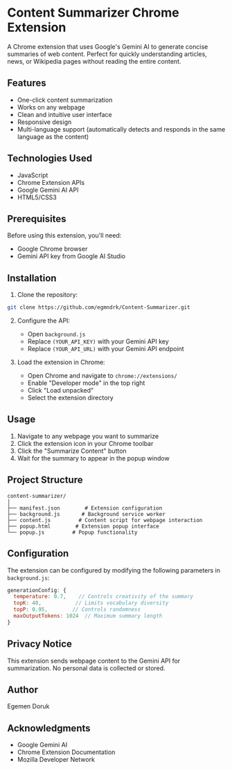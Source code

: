 # Content Summarizer Chrome Extension

A Chrome extension that uses Google's Gemini AI to generate concise summaries of web content. Perfect for quickly understanding articles, news, or Wikipedia pages without reading the entire content.

## Features

- One-click content summarization
- Works on any webpage
- Clean and intuitive user interface
- Responsive design
- Multi-language support (automatically detects and responds in the same language as the content)

## Technologies Used

- JavaScript
- Chrome Extension APIs
- Google Gemini AI API
- HTML5/CSS3

## Prerequisites

Before using this extension, you'll need:
- Google Chrome browser
- Gemini API key from Google AI Studio

## Installation

1. Clone the repository:
```bash
git clone https://github.com/egmndrk/Content-Summarizer.git
```

2. Configure the API:
   - Open `background.js`
   - Replace `(YOUR_API_KEY)` with your Gemini API key
   - Replace `(YOUR_API_URL)` with your Gemini API endpoint

3. Load the extension in Chrome:
   - Open Chrome and navigate to `chrome://extensions/`
   - Enable "Developer mode" in the top right
   - Click "Load unpacked"
   - Select the extension directory

## Usage

1. Navigate to any webpage you want to summarize
2. Click the extension icon in your Chrome toolbar
3. Click the "Summarize Content" button
4. Wait for the summary to appear in the popup window

## Project Structure

```
content-summarizer/
│
├── manifest.json        # Extension configuration
├── background.js       # Background service worker
├── content.js         # Content script for webpage interaction
├── popup.html        # Extension popup interface
└── popup.js         # Popup functionality
```

## Configuration

The extension can be configured by modifying the following parameters in `background.js`:

```javascript
generationConfig: {
  temperature: 0.7,    // Controls creativity of the summary
  topK: 40,           // Limits vocabulary diversity
  topP: 0.95,        // Controls randomness
  maxOutputTokens: 1024  // Maximum summary length
}
```

## Privacy Notice

This extension sends webpage content to the Gemini API for summarization. No personal data is collected or stored.

## Author

Egemen Doruk

## Acknowledgments

- Google Gemini AI
- Chrome Extension Documentation
- Mozilla Developer Network
